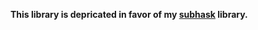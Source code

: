 **This library is depricated in favor of my [subhask](https://github.com/mikeizbicki/subhask) library.**
